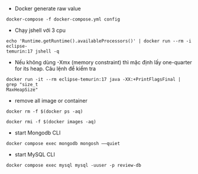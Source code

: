 * Docker generate raw value
```
docker-compose -f docker-compose.yml config
```
- Chạy jshell với 3 cpu
```
echo 'Runtime.getRuntime().availableProcessors()' | docker run --rm -i eclipse-
temurin:17 jshell -q
```
- Nếu không dùng -Xmx (memory constraint) thì mặc định lấy one-quarter for its heap. Câu lệnh để kiểm tra
```
docker run -it --rm eclipse-temurin:17 java -XX:+PrintFlagsFinal | grep "size_t
MaxHeapSize"
```
- remove all image or container
```
docker rm -f $(docker ps -aq)
```
```
docker rmi -f $(docker images -aq)
```
- start Mongodb CLI
```
docker compose exec mongodb mongosh ––quiet
```
- start MySQL CLI
```
docker compose exec mysql mysql -uuser -p review-db
```
